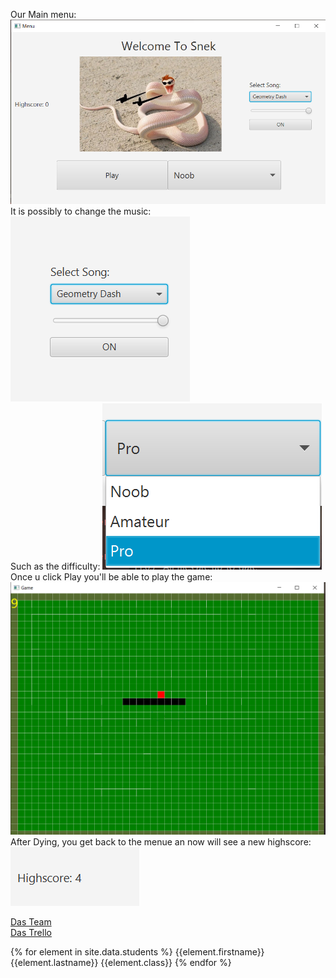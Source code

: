 Our Main menu:
<img src="imgs/MainMenu.png">\
It is possibly to change the music:
<img src="imgs/ChangeMusic.png">\
Such as the difficulty:
<img src="imgs/Difficulty.png">\
Once u click Play you'll be able to play the game:
<img src="imgs/Game.png">\
After Dying, you get back to the menue an now will see a new highscore:\
<img src="imgs/Highscore.png">


[Das Team](ourTeam.md)\
[Das Trello](Trello.md)

{% for element in site.data.students %}
{{element.firstname}} {{element.lastname}} {{element.class}}
{% endfor %}
